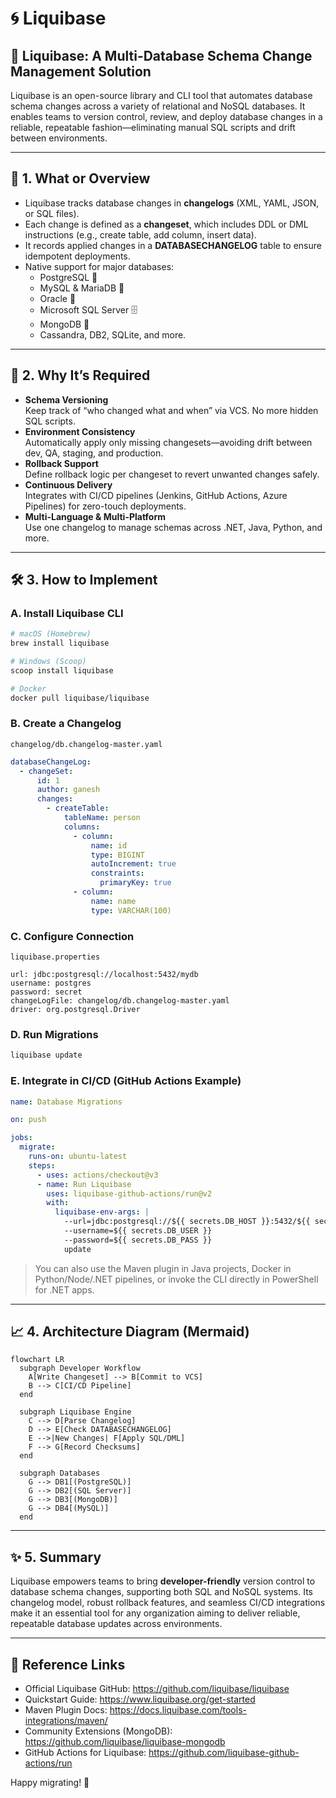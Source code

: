 # 🌀 Liquibase

## 🔄 Liquibase: A Multi-Database Schema Change Management Solution

Liquibase is an open-source library and CLI tool that automates database schema changes across a variety of relational and NoSQL databases. It enables teams to version control, review, and deploy database changes in a reliable, repeatable fashion—eliminating manual SQL scripts and drift between environments.

---

## 🧐 1. What or Overview

- Liquibase tracks database changes in **changelogs** (XML, YAML, JSON, or SQL files).  
- Each change is defined as a **changeset**, which includes DDL or DML instructions (e.g., create table, add column, insert data).  
- It records applied changes in a **DATABASECHANGELOG** table to ensure idempotent deployments.  
- Native support for major databases:  
  - PostgreSQL 🐘  
  - MySQL & MariaDB 🐬  
  - Oracle 🐂  
  - Microsoft SQL Server 🗄️  
  - MongoDB 🍃  
  - Cassandra, DB2, SQLite, and more.

---

## 🤔 2. Why It’s Required

- **Schema Versioning**  
  Keep track of “who changed what and when” via VCS. No more hidden SQL scripts.  
- **Environment Consistency**  
  Automatically apply only missing changesets—avoiding drift between dev, QA, staging, and production.  
- **Rollback Support**  
  Define rollback logic per changeset to revert unwanted changes safely.  
- **Continuous Delivery**  
  Integrates with CI/CD pipelines (Jenkins, GitHub Actions, Azure Pipelines) for zero-touch deployments.  
- **Multi-Language & Multi-Platform**  
  Use one changelog to manage schemas across .NET, Java, Python, and more.

---

## 🛠️ 3. How to Implement

### A. Install Liquibase CLI

```bash
# macOS (Homebrew)
brew install liquibase

# Windows (Scoop)
scoop install liquibase

# Docker
docker pull liquibase/liquibase
```

### B. Create a Changelog

`changelog/db.changelog-master.yaml`  
```yaml
databaseChangeLog:
  - changeSet:
      id: 1
      author: ganesh
      changes:
        - createTable:
            tableName: person
            columns:
              - column:
                  name: id
                  type: BIGINT
                  autoIncrement: true
                  constraints:
                    primaryKey: true
              - column:
                  name: name
                  type: VARCHAR(100)
```

### C. Configure Connection

`liquibase.properties`  
```
url: jdbc:postgresql://localhost:5432/mydb
username: postgres
password: secret
changeLogFile: changelog/db.changelog-master.yaml
driver: org.postgresql.Driver
```

### D. Run Migrations

```bash
liquibase update
```

### E. Integrate in CI/CD (GitHub Actions Example)

```yaml
name: Database Migrations

on: push

jobs:
  migrate:
    runs-on: ubuntu-latest
    steps:
      - uses: actions/checkout@v3
      - name: Run Liquibase
        uses: liquibase-github-actions/run@v2
        with:
          liquibase-env-args: |
            --url=jdbc:postgresql://${{ secrets.DB_HOST }}:5432/${{ secrets.DB_NAME }}
            --username=${{ secrets.DB_USER }}
            --password=${{ secrets.DB_PASS }}
            update
```

> You can also use the Maven plugin in Java projects, Docker in Python/Node/.NET pipelines, or invoke the CLI directly in PowerShell for .NET apps.

---

## 📈 4. Architecture Diagram (Mermaid)

```mermaid
flowchart LR
  subgraph Developer Workflow
    A[Write Changeset] --> B[Commit to VCS]
    B --> C[CI/CD Pipeline]
  end

  subgraph Liquibase Engine
    C --> D[Parse Changelog]
    D --> E[Check DATABASECHANGELOG]
    E -->|New Changes| F[Apply SQL/DML]
    F --> G[Record Checksums]
  end

  subgraph Databases
    G --> DB1[(PostgreSQL)]
    G --> DB2[(SQL Server)]
    G --> DB3[(MongoDB)]
    G --> DB4[(MySQL)]
  end
```

---

## ✨ 5. Summary

Liquibase empowers teams to bring **developer-friendly** version control to database schema changes, supporting both SQL and NoSQL systems. Its changelog model, robust rollback features, and seamless CI/CD integrations make it an essential tool for any organization aiming to deliver reliable, repeatable database updates across environments.

---

## 🔗 Reference Links

- Official Liquibase GitHub: https://github.com/liquibase/liquibase  
- Quickstart Guide: https://www.liquibase.org/get-started  
- Maven Plugin Docs: https://docs.liquibase.com/tools-integrations/maven/  
- Community Extensions (MongoDB): https://github.com/liquibase/liquibase-mongodb  
- GitHub Actions for Liquibase: https://github.com/liquibase-github-actions/run  

Happy migrating! 🚀
